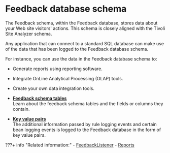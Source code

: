 # Feedback database schema

The Feedback schema, within the Feedback database, stores data about your Web site visitors' actions. This schema is closely aligned with the Tivoli Site Analyzer schema.

Any application that can connect to a standard SQL database can make use of the data that has been logged to the Feedback database schema.

For instance, you can use the data in the Feedback database schema to:

-   Generate reports using reporting software.
-   Integrate OnLine Analytical Processing \(OLAP\) tools.
-   Create your own data integration tools.

-   **[Feedback schema tables](pzn_feedback_schema_tables.md)**  
Learn about the feedback schema tables and the fields or columns they contain.
-   **[Key value pairs](pzn_key_value_pairs.md)**  
The additional information passed by rule logging events and certain bean logging events is logged to the Feedback database in the form of key value pairs.


???+ info "Related information:"
    - [FeedbackListener](../feedback_and_analytics/listeners_and_persistence/pzn_feedbacklistener.md)
    - [Reports](../feedback_analytics_cfg/pzn_reports.md)

